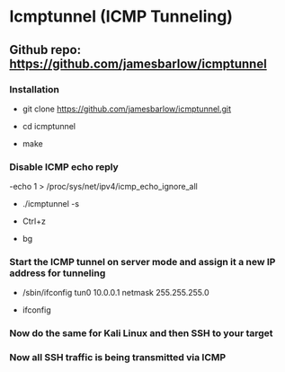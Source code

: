 # Icmptunnel (ICMP Tunneling)

## Github repo: https://github.com/jamesbarlow/icmptunnel

### Installation

 - git clone https://github.com/jamesbarlow/icmptunnel.git

 - cd icmptunnel
 
 - make

### Disable ICMP echo reply

 -echo 1 > /proc/sys/net/ipv4/icmp_echo_ignore_all

 - ./icmptunnel -s

 - Ctrl+z

 - bg

### Start the ICMP tunnel on server mode and assign it a new IP address for tunneling 

 - /sbin/ifconfig tun0 10.0.0.1 netmask 255.255.255.0

 - ifconfig

### Now do the same for Kali Linux and then SSH to your target

### Now all SSH traffic is being transmitted via ICMP
